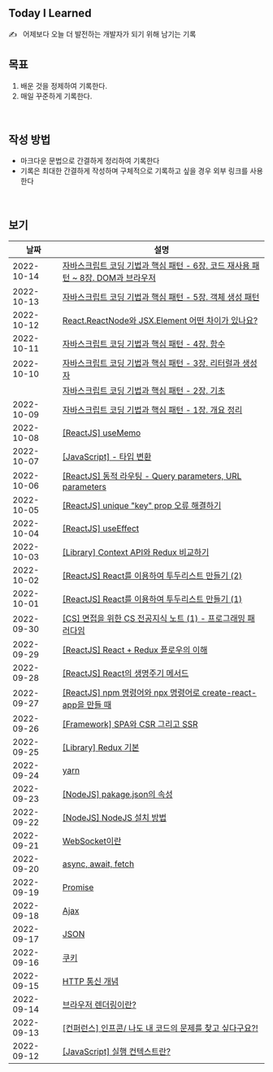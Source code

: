 ## Today I Learned
✍️ &nbsp;&nbsp;어제보다 오늘 더 발전하는 개발자가 되기 위해 남기는 기록
<br/>

## 목표
1. 배운 것을 정제하여 기록한다.
2. 매일 꾸준하게 기록한다.
<br/>

## 작성 방법
- 마크다운 문법으로 간결하게 정리하여 기록한다
- 기록은 최대한 간결하게 작성하며 구체적으로 기록하고 싶을 경우 외부 링크를 사용한다
<br/>

## 보기
| 날짜 | 설명 |
| --- | --- |
| 2022-10-14 | [자바스크립트 코딩 기법과 핵심 패턴 - 6장. 코드 재사용 패턴 ~ 8장. DOM과 브라우저](https://longtimehwang.notion.site/6-8-DOM-0db9fa041df04443b946df598519e49c) 
| 2022-10-13 | [자바스크립트 코딩 기법과 핵심 패턴 - 5장. 객체 생성 패턴](https://www.notion.so/longtimehwang/5-c8ca54d60e23489eb40f51f8420e6c12)
| 2022-10-12 | [React.ReactNode와 JSX.Element 어떤 차이가 있나요?](./Docs/Framework/ReactJS/ReactNodeAndJSXElement.md)
| 2022-10-11 | [자바스크립트 코딩 기법과 핵심 패턴 - 4장. 함수](https://longtimehwang.notion.site/4-bc2dfcdeeda0425ea8723fc3f2f6ad22)
| 2022-10-10 | [자바스크립트 코딩 기법과 핵심 패턴 - 3장. 리터럴과 생성자](https://longtimehwang.notion.site/3-df263e44340c40aea5050f447e25abdf)
|  | [자바스크립트 코딩 기법과 핵심 패턴 - 2장. 기초](https://longtimehwang.notion.site/2-e64335874fd045f3bec42d0ba76fd61f)
| 2022-10-09 | [자바스크립트 코딩 기법과 핵심 패턴 - 1장. 개요 정리](https://longtimehwang.notion.site/1-935d072f32674059b5f905790aabb286) 
| 2022-10-08 | [[ReactJS] useMemo](./Docs/Framework/ReactJS/useMemo.md)
| 2022-10-07 | [[JavaScript] - 타입 변환](./Docs/JavaScript/TypeChange.md)
| 2022-10-06 | [[ReactJS] 동적 라우팅 - Query parameters, URL parameters](./Docs/Framework/ReactJS/DynamicRouting.md) 
| 2022-10-05 | [[ReactJS] unique "key" prop 오류 해결하기](./Docs/Framework/ReactJS/ErrorKeyProp.md)
| 2022-10-04 | [[ReactJS] useEffect](./Docs/Framework/ReactJS/useEffect.md)
| 2022-10-03 | [[Library] Context API와 Redux 비교하기](./Docs/Library/ContextAPIandRedux.md)
| 2022-10-02 | [[ReactJS] React를 이용하여 투두리스트 만들기 (2)](https://longtimehwang.notion.site/React-e80477ec61724b71986baa99e309d0a2)
| 2022-10-01 | [[ReactJS] React를 이용하여 투두리스트 만들기 (1)](https://longtimehwang.notion.site/React-e80477ec61724b71986baa99e309d0a2)
| 2022-09-30 | [[CS] 면접을 위한 CS 전공지식 노트 (1) - 프로그래밍 패러다임](https://longtimehwang.notion.site/CS-1-0cc66ebce1f14ea890e4d56b403c820e)
| 2022-09-29 | [[ReactJS] React + Redux 플로우의 이해](https://longtimehwang.notion.site/React-Redux-aff1a3acc59d47d1826776bdd1a6fded)
| 2022-09-28 | [[ReactJS] React의 생명주기 메서드](./Docs/Framework/ReactJS/ReactLifeCycle.md)
| 2022-09-27 | [[ReactJS] npm 명령어와 npx 명령어로 create-react-app을 만들 때](https://www.notion.so/longtimehwang/npm-npx-create-react-app-ee2cb320a63549bb986aefb456a94eeb)
| 2022-09-26 | [[Framework] SPA와 CSR 그리고 SSR](./Docs/Framework/SPAandSSR.md)
| 2022-09-25 | [[Library] Redux 기본](./Docs/Library/ReduxBasic.md)
| 2022-09-24 | [yarn](./Docs/Tool/Yarn.md)
| 2022-09-23 | [[NodeJS] pakage.json의 속성](./Docs/Tool/NodeJS.md)
| 2022-09-22 | [[NodeJS]  NodeJS 설치 방법](./Docs/Tool/NodeJS.md)
| 2022-09-21 | [WebSocket이란](./Docs/Network/WebSocket.md)
| 2022-09-20 | [async, await, fetch](./Docs/Network/asyncAndAwait.md)
| 2022-09-19 | [Promise](./Docs/Network/Promise.md)
| 2022-09-18 | [Ajax](./Docs/Network/Ajax.md)
| 2022-09-17 | [JSON](./Docs/Network/JSON.md)
| 2022-09-16 | [쿠키](./Docs/Browser/Cookie.md)
| 2022-09-15 | [HTTP 통신 개념](./Docs/Network/HTTP.md)
| 2022-09-14 | [브라우저 렌더링이란?](./Docs/Browser/BrowserRendering.md)
| 2022-09-13 | [[컨퍼런스] 인프콘/ 나도 내 코드의 문제를 찾고 싶다구요?!](./Docs/ETC/InfConTesting.md)
| 2022-09-12 | [[JavaScript] 실행 컨텍스트란?](./Docs/JavaScript/ExecutionContext.md)

